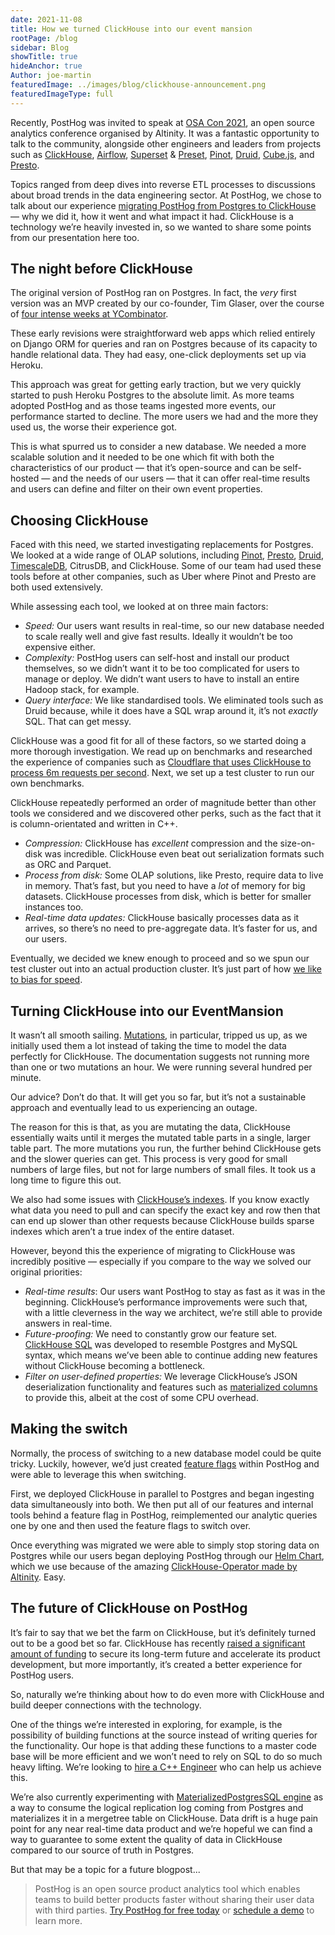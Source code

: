```yaml
---
date: 2021-11-08
title: How we turned ClickHouse into our event mansion
rootPage: /blog
sidebar: Blog
showTitle: true
hideAnchor: true
Author: joe-martin
featuredImage: ../images/blog/clickhouse-announcement.png
featuredImageType: full
---
```


Recently, PostHog was invited to speak at [OSA Con 2021](https://altinity.com/osa-con-2021/), an open source analytics conference organised by Altinity. It was a fantastic opportunity to talk to the community, alongside other engineers and leaders from projects such as [ClickHouse](https://clickhouse.com/), [Airflow](https://airflow.apache.org/), [Superset](https://superset.apache.org/) & [Preset](https://preset.io/), [Pinot](https://pinot.apache.org/), [Druid](https://druid.apache.org/), [Cube.js](https://cube.dev/), and [Presto](https://prestodb.io/). 

Topics ranged from deep dives into reverse ETL processes to discussions about broad trends in the data engineering sector. At PostHog, we chose to talk about our experience [migrating PostHog from Postgres to ClickHouse](/blog/clickhouse-announcement) — why we did it, how it went and what impact it had. ClickHouse is a technology we’re heavily invested in, so we wanted to share some points from our presentation here too. 

## The night before ClickHouse

The original version of PostHog ran on Postgres. In fact, the _very_ first version was an MVP created by our co-founder, Tim Glaser, over the course of [four intense weeks at YCombinator](/blog/inflated-risk-seems-riskier). 

These early revisions were straightforward web apps which relied entirely on Django ORM for queries and ran on Postgres because of its capacity to handle relational data. They had easy, one-click deployments set up via Heroku. 

This approach was great for getting early traction, but we very quickly started to push Heroku Postgres to the absolute limit. As more teams adopted PostHog and as those teams ingested more events, our performance started to decline. The more users we had and the more they used us, the worse their experience got. 

This is what spurred us to consider a new database. We needed a more scalable solution and it needed to be one which fit with both the characteristics of our product — that it’s open-source and can be self-hosted — and the needs of our users — that it can offer real-time results and users can define and filter on their own event properties. 


## Choosing ClickHouse

Faced with this need, we started investigating replacements for Postgres. We looked at a wide range of OLAP solutions, including [Pinot](https://pinot.apache.org/), [Presto](https://prestodb.io/), [Druid](https://druid.apache.org/), [TimescaleDB](https://www.timescale.com/), CitrusDB, and ClickHouse. Some of our team had used these tools before at other companies, such as Uber where Pinot and Presto are both used extensively. 

While assessing each tool, we looked at on three main factors:

- *Speed:* Our users want results in real-time, so our new database needed to scale really well and give fast results. Ideally it wouldn’t be too expensive either.
- *Complexity:* PostHog users can self-host and install our product themselves, so we didn’t want it to be too complicated for users to manage or deploy. We didn’t want users to have to install an entire Hadoop stack, for example.
- *Query interface:* We like standardised tools. We eliminated tools such as Druid because, while it does have a SQL wrap around it, it’s not _exactly_ SQL. That can get messy. 

ClickHouse was a good fit for all of these factors, so we started doing a more thorough investigation. We read up on benchmarks and researched the experience of companies such as [Cloudflare that uses ClickHouse to process 6m requests per second](https://blog.cloudflare.com/http-analytics-for-6m-requests-per-second-using-clickhouse/). Next, we set up a test cluster to run our own benchmarks. 

ClickHouse repeatedly performed an order of magnitude better than other tools we considered and we discovered other perks, such as the fact that it is column-orientated and written in C++. 

- *Compression:* ClickHouse has _excellent_ compression and the size-on-disk was incredible. ClickHouse even beat out serialization formats such as ORC and Parquet. 
- *Process from disk:* Some OLAP solutions, like Presto, require data to live in memory. That’s fast, but you need to have a _lot_ of memory for big datasets. ClickHouse processes from disk, which is better for smaller instances too. 
- *Real-time data updates:* ClickHouse basically processes data as it arrives, so there’s no need to pre-aggregate data. It’s faster for us, and our users.

Eventually, we decided we knew enough to proceed and so we spun our test cluster out into an actual production cluster. It’s just part of how [we like to bias for speed](/careers). 

## Turning ClickHouse into our EventMansion

It wasn’t all smooth sailing. [Mutations](https://clickhouse.com/docs/en/sql-reference/statements/alter/#mutations), in particular, tripped us up, as we initially used them a lot instead of taking the time to model the data perfectly for ClickHouse. The documentation suggests not running more than one or two mutations an hour. We were running several hundred per minute. 

Our advice? Don’t do that. It will get you so far, but it’s not a sustainable approach and eventually lead to us experiencing an outage. 

The reason for this is that, as you are mutating the data, ClickHouse essentially waits until it merges the mutated table parts in a single, larger table part. The more mutations you run, the further behind ClickHouse gets and the slower queries can get. This process is very good for small numbers of large files, but not for large numbers of small files. It took us a long time to figure this out. 

We also had some issues with [ClickHouse’s indexes](https://clickhouse.com/docs/en/sql-reference/statements/alter/index/). If you know exactly what data you need to pull and can specify the exact key and row then that can end up slower than other requests because ClickHouse builds sparse indexes which aren’t a true index of the entire dataset. 

However, beyond this the experience of migrating to ClickHouse was incredibly positive — especially if you compare to the way we solved our original priorities:

- *Real-time results*: Our users want PostHog to stay as fast as it was in the beginning. ClickHouse’s performance improvements were such that, with a little cleverness in the way we architect, we’re still able to provide answers in real-time.
- *Future-proofing:* We need to constantly grow our feature set. [ClickHouse SQL](https://clickhouse.com/docs/en/sql-reference/) was developed to resemble Postgres and MySQL syntax, which means we’ve been able to continue adding new features without ClickHouse becoming a bottleneck.
- *Filter on user-defined properties:* We leverage ClickHouse’s JSON deserialization functionality and features such as [materialized columns](/blog/clickhouse-materialized-columns) to provide this, albeit at the cost of some CPU overhead.

## Making the switch

Normally, the process of switching to a new database model could be quite tricky. Luckily, however, we’d just created [feature flags](/docs/user-guides/feature-flags) within PostHog and were able to leverage this when switching. 

First, we deployed ClickHouse in parallel to Postgres and began ingesting data simultaneously into both. We then put all of our features and internal tools behind a feature flag in PostHog, reimplemented our analytic queries one by one and then used the feature flags to switch over. 

Once everything was migrated we were able to simply stop storing data on Postgres while our users began deploying PostHog through our [Helm Chart](https://github.com/PostHog/charts-clickhouse), which we use because of the amazing [ClickHouse-Operator made by Altinity](https://altinity.com/kubernetes-operator/). Easy. 

## The future of ClickHouse on PostHog

It’s fair to say that we bet the farm on ClickHouse, but it’s definitely turned out to be a good bet so far. ClickHouse has recently [raised a significant amount of funding](https://clickhouse.com/blog/en/2021/clickhouse-raises-250m-series-b/) to secure its long-term future and accelerate its product development, but more importantly, it’s created a better experience for PostHog users. 

So, naturally we’re thinking about how to do even more with ClickHouse and build deeper connections with the technology. 

One of the things we’re interested in exploring, for example, is the possibility of building functions at the source instead of writing queries for the functionality. Our hope is that adding these functions to a master code base will be more efficient and we won’t need to rely on SQL to do so much heavy lifting. We’re looking to [hire a C++ Engineer](https://posthog.com/careers) who can help us achieve this. 

We’re also currently experimenting with [MaterializedPostgresSQL engine](https://clickhouse.com/docs/en/engines/database-engines/materialized-postgresql/) as a way to consume the logical replication log coming from Postgres and materializes it in a mergetree table on ClickHouse. Data drift is a huge pain point for any near real-time data product and we’re hopeful we can find a way to guarantee to some extent the quality of data in ClickHouse compared to our source of truth in Postgres. 

But that may be a topic for a future blogpost...

> PostHog is an open source product analytics tool which enables teams to build better products faster without sharing their user data with third parties. [Try PostHog for free today](https://posthog.com/signup) or [schedule a demo](https://posthog.com/book-a-demo) to learn more.

